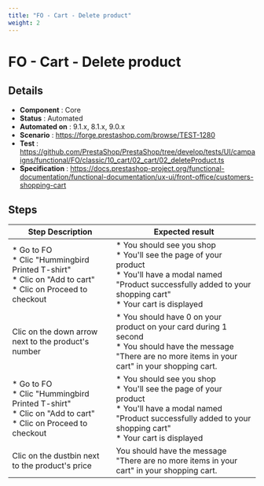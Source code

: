```yaml
---
title: "FO - Cart - Delete product"
weight: 2
---
```


# FO - Cart - Delete product
## Details
* **Component** : Core
* **Status** : Automated
* **Automated on** : 9.1.x, 8.1.x, 9.0.x
* **Scenario** : https://forge.prestashop.com/browse/TEST-1280
* **Test** : https://github.com/PrestaShop/PrestaShop/tree/develop/tests/UI/campaigns/functional/FO/classic/10_cart/02_cart/02_deleteProduct.ts
* **Specification** : https://docs.prestashop-project.org/functional-documentation/functional-documentation/ux-ui/front-office/customers-shopping-cart

## Steps
| Step Description | Expected result |
| ----- | ----- |
| * Go to FO <br> * Clic "Hummingbird Printed T-shirt"<br> * Clic on "Add to cart"<br> * Clic on Proceed to checkout | * You should see you shop<br> * You'll see the page of your product<br> * You'll have a modal named "Product successfully added to your shopping cart"<br> * Your cart is displayed |
| Clic on the down arrow next to the product's number | * You should have 0 on your product on your card during 1 second <br> * You should have the message "There are no more items in your cart" in your shopping cart. |
| * Go to FO <br> * Clic "Hummingbird Printed T-shirt"<br> * Clic on "Add to cart"<br> * Clic on Proceed to checkout | * You should see you shop<br> * You'll see the page of your product<br> * You'll have a modal named "Product successfully added to your shopping cart"<br> * Your cart is displayed |
| Clic on the dustbin next to the product's price | You should have the message "There are no more items in your cart" in your shopping cart. |
